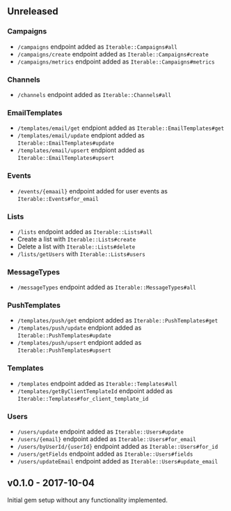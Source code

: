 ## Unreleased

### Campaigns

- `/campaigns` endpoint added as `Iterable::Campaigns#all`
- `/campaigns/create` endpoint added as `Iterable::Campaigns#create`
- `/campaigns/metrics` endpoint added as `Iterable::Campaigns#metrics`

### Channels

- `/channels` endpoint added as `Iterable::Channels#all`

### EmailTemplates

- `/templates/email/get` endpiont added as `Iterable::EmailTemplates#get`
- `/templates/email/update` endpiont added as `Iterable::EmailTemplates#update`
- `/templates/email/upsert` endpiont added as `Iterable::EmailTemplates#upsert`

### Events

- `/events/{emaail}` endpoint added for user events as `Iterable::Events#for_email`

### Lists

- `/lists` endpoint added as `Iterable::Lists#all`
- Create a list with `Iterable::Lists#create`
- Delete a list with `Iterable::Lists#delete`
- `/lists/getUsers` with `Iterable::Lists#users`

### MessageTypes

- `/messageTypes` endpoint added as `Iterable::MessageTypes#all`

### PushTemplates

- `/templates/push/get` endpiont added as `Iterable::PushTemplates#get`
- `/templates/push/update` endpiont added as `Iterable::PushTemplates#update`
- `/templates/push/upsert` endpiont added as `Iterable::PushTemplates#upsert`

### Templates

- `/templates` endpoint added as `Iterable::Templates#all`
- `/templates/getByClientTemplateId` endpoint added as `Iterable::Templates#for_client_template_id`

### Users

- `/users/update` endpoint added as `Iterable::Users#update`
- `/users/{email}` endpoint added as `Iterable::Users#for_email`
- `/users/byUserId/{userId}` endpoint added as `Iterable::Users#for_id`
- `/users/getFields` endpoint added as `Iterable::Users#fields`
- `/users/updateEmail` endpoint added as `Iterable::Users#update_email`

## v0.1.0 - 2017-10-04

Initial gem setup without any functionality implemented.
